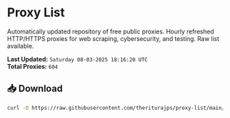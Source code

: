 # Proxy List

Automatically updated repository of free public proxies. Hourly refreshed HTTP/HTTPS proxies for web scraping, cybersecurity, and testing. Raw list available.

**Last Updated:** `Saturday 08-03-2025 18:16:20 UTC`  
**Total Proxies:** `604`

## 📥 Download
```bash
curl -O https://raw.githubusercontent.com/theriturajps/proxy-list/main/proxies.txt
